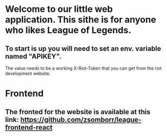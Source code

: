 # Welcome to our little web application. This sithe is for anyone who likes League of Legends.

## To start is up you will need to set an env. variable named "APIKEY". 
The value needs to be a working X-Riot-Token that you can get from the riot development website.

# Frontend

## The fronted for the website is available at this link: https://github.com/zsomborr/league-frontend-react

